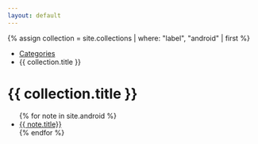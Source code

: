 ```yaml
---
layout: default
---
```


{% assign collection = site.collections | where: "label", "android" | first %}
<ul class="breadcrumbs">
  <li><a href="{{ "/" | relative_url }}">Categories</a></li>
  <li>{{ collection.title }}</li>
</ul>

<h1 class="categories-title">{{ collection.title }}</h1>

<ul>
  {% for note in site.android %}
      <li>
        <a class="exposed-link" href="{{ note.url | relative_url }}">
          {{ note.title}}
        </a>
      </li>
      <!--<ul> -->
        <!--<li>{{ note.excerpt }}</li> -->
      <!--</ul> -->
  {% endfor %}
</ul>
